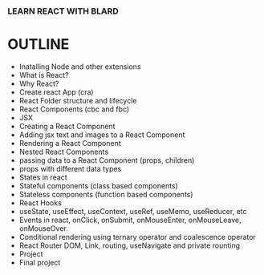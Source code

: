 ### LEARN REACT WITH BLARD

# OUTLINE
- Inatalling Node and other extensions
- What is React?
- Why React?
- Create react App (cra)
- React Folder structure and lifecycle
- React Components (cbc and fbc)
- JSX
- Creating a React Component
- Adding jsx text and images to a React Component
- Rendering a React Component
- Nested React Components
- passing data to a React Component (props, children)
- props with different data types
- States in react
- Stateful components (class based components)
- Stateless components (function based components)
- React Hooks
- useState, useEffect, useContext, useRef, useMemo, useReducer, etc
- Events in react, onClick, onSubmit, onMouseEnter, onMouseLeave, onMouseOver.
- Conditional rendering using ternary operator and coalescence operator
- React Router DOM, Link, routing, useNavigate and private rounting
- Project 
- Final project